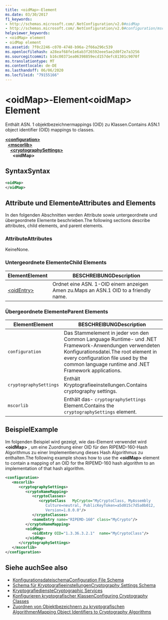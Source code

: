```yaml
---
title: <oidMap>-Element
ms.date: 03/30/2017
f1_keywords:
- http://schemas.microsoft.com/.NetConfiguration/v2.0#oidMap
- http://schemas.microsoft.com/.NetConfiguration/v2.0#configuration/mscorlib/cryptographySettings/oidMap
helpviewer_keywords:
- <oidMap> element
- oidMap element
ms.assetid: 7f0c2246-c070-4748-b96a-2f66a296c539
ms.openlocfilehash: a28eaf68fe1e6ab3f26592eee5ae2d0f2e7a3256
ms.sourcegitcommit: b16c00371ea06398859ecd157defc81301c9070f
ms.translationtype: MT
ms.contentlocale: de-DE
ms.lasthandoff: 06/06/2020
ms.locfileid: "79155166"
---
```

# <a name="oidmap-element"></a><span data-ttu-id="2efd4-102">\<oidMap>-Element</span><span class="sxs-lookup"><span data-stu-id="2efd4-102">\<oidMap> Element</span></span>
<span data-ttu-id="2efd4-103">Enthält ASN. 1 objektbezeichnermappings (OID) zu Klassen.</span><span class="sxs-lookup"><span data-stu-id="2efd4-103">Contains ASN.1 object identifier (OID) mappings to classes.</span></span>  

[**\<configuration>**](../configuration-element.md)\
&nbsp;&nbsp;[**\<mscorlib>**](mscorlib-element-for-cryptography-settings.md)\
&nbsp;&nbsp;&nbsp;&nbsp;[**\<cryptographySettings>**](cryptographysettings-element.md)\
&nbsp;&nbsp;&nbsp;&nbsp;&nbsp;&nbsp;**\<oidMap>**

## <a name="syntax"></a><span data-ttu-id="2efd4-104">Syntax</span><span class="sxs-lookup"><span data-stu-id="2efd4-104">Syntax</span></span>  
  
```xml  
<oidMap>
</oidMap>  
```  
  
## <a name="attributes-and-elements"></a><span data-ttu-id="2efd4-105">Attribute und Elemente</span><span class="sxs-lookup"><span data-stu-id="2efd4-105">Attributes and Elements</span></span>  
 <span data-ttu-id="2efd4-106">In den folgenden Abschnitten werden Attribute sowie untergeordnete und übergeordnete Elemente beschrieben.</span><span class="sxs-lookup"><span data-stu-id="2efd4-106">The following sections describe attributes, child elements, and parent elements.</span></span>  
  
### <a name="attributes"></a><span data-ttu-id="2efd4-107">Attribute</span><span class="sxs-lookup"><span data-stu-id="2efd4-107">Attributes</span></span>  
 <span data-ttu-id="2efd4-108">Keine</span><span class="sxs-lookup"><span data-stu-id="2efd4-108">None.</span></span>  
  
### <a name="child-elements"></a><span data-ttu-id="2efd4-109">Untergeordnete Elemente</span><span class="sxs-lookup"><span data-stu-id="2efd4-109">Child Elements</span></span>  
  
|<span data-ttu-id="2efd4-110">Element</span><span class="sxs-lookup"><span data-stu-id="2efd4-110">Element</span></span>|<span data-ttu-id="2efd4-111">BESCHREIBUNG</span><span class="sxs-lookup"><span data-stu-id="2efd4-111">Description</span></span>|  
|-------------|-----------------|  
|[\<oidEntry>](oidentry-element.md)|<span data-ttu-id="2efd4-112">Ordnet eine ASN. 1-OID einem anzeigen Amen zu.</span><span class="sxs-lookup"><span data-stu-id="2efd4-112">Maps an ASN.1 OID to a friendly name.</span></span>|  
  
### <a name="parent-elements"></a><span data-ttu-id="2efd4-113">Übergeordnete Elemente</span><span class="sxs-lookup"><span data-stu-id="2efd4-113">Parent Elements</span></span>  
  
|<span data-ttu-id="2efd4-114">Element</span><span class="sxs-lookup"><span data-stu-id="2efd4-114">Element</span></span>|<span data-ttu-id="2efd4-115">BESCHREIBUNG</span><span class="sxs-lookup"><span data-stu-id="2efd4-115">Description</span></span>|  
|-------------|-----------------|  
|`configuration`|<span data-ttu-id="2efd4-116">Das Stammelement in jeder von den Common Language Runtime- und .NET Framework-Anwendungen verwendeten Konfigurationsdatei.</span><span class="sxs-lookup"><span data-stu-id="2efd4-116">The root element in every configuration file used by the common language runtime and .NET Framework applications.</span></span>|  
|`cryptographySettings`|<span data-ttu-id="2efd4-117">Enthält Kryptografieeinstellungen.</span><span class="sxs-lookup"><span data-stu-id="2efd4-117">Contains cryptography settings.</span></span>|  
|`mscorlib`|<span data-ttu-id="2efd4-118">Enthält das- `cryptographySettings` Element.</span><span class="sxs-lookup"><span data-stu-id="2efd4-118">Contains the `cryptographySettings` element.</span></span>|  
  
## <a name="example"></a><span data-ttu-id="2efd4-119">Beispiel</span><span class="sxs-lookup"><span data-stu-id="2efd4-119">Example</span></span>  
 <span data-ttu-id="2efd4-120">Im folgenden Beispiel wird gezeigt, wie das-Element verwendet wird **\<oidMap>** , um eine Zuordnung einer OID für den RIPEMD-160-Hash Algorithmus zu einer Implementierung dieses Hash Algorithmus zu enthalten.</span><span class="sxs-lookup"><span data-stu-id="2efd4-120">The following example shows how to use the **\<oidMap>** element to contain a mapping of an OID for the RIPEMD-160 hash algorithm to an implementation of that hash algorithm.</span></span>  
  
```xml  
<configuration>  
   <mscorlib>  
      <cryptographySettings>  
         <cryptoNameMapping>  
            <cryptoClasses>  
               <cryptoClass   MyCrypto="MyCryptoClass, MyAssembly  
                  Culture=neutral, PublicKeyToken=a5d015c7d5a0b012,  
                  Version=1.0.0.0"/>  
            </cryptoClasses>  
            <nameEntry name="RIPEMD-160" class="MyCrypto"/>  
         </cryptoNameMapping>  
         <oidMap>  
            <oidEntry OID="1.3.36.3.2.1"  name="MyCryptoClass"/>  
         </oidMap>  
      </cryptographySettings>  
   </mscorlib>  
</configuration>  
```  
  
## <a name="see-also"></a><span data-ttu-id="2efd4-121">Siehe auch</span><span class="sxs-lookup"><span data-stu-id="2efd4-121">See also</span></span>

- [<span data-ttu-id="2efd4-122">Konfigurationsdateischema</span><span class="sxs-lookup"><span data-stu-id="2efd4-122">Configuration File Schema</span></span>](../index.md)
- [<span data-ttu-id="2efd4-123">Schema für Kryptografieeinstellungen</span><span class="sxs-lookup"><span data-stu-id="2efd4-123">Cryptography Settings Schema</span></span>](index.md)
- [<span data-ttu-id="2efd4-124">Kryptografiedienste</span><span class="sxs-lookup"><span data-stu-id="2efd4-124">Cryptographic Services</span></span>](../../../../standard/security/cryptographic-services.md)
- [<span data-ttu-id="2efd4-125">Konfigurieren kryptografischer Klassen</span><span class="sxs-lookup"><span data-stu-id="2efd4-125">Configuring Cryptography Classes</span></span>](../../configure-cryptography-classes.md)
- [<span data-ttu-id="2efd4-126">Zuordnen von Objektbezeichnern zu kryptografischen Algorithmen</span><span class="sxs-lookup"><span data-stu-id="2efd4-126">Mapping Object Identifiers to Cryptography Algorithms</span></span>](../../map-object-identifiers-to-cryptography-algorithms.md)

